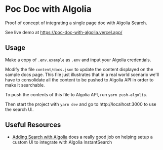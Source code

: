 # Poc Doc with Algolia

Proof of concept of integrating a single page doc with Algolia Search.

See live demo at https://poc-doc-with-algolia.vercel.app/

## Usage

Make a copy of `.env.example` as `.env` and input your Algolia credentials.

Modify the file `content/docs.json` to update the content displayed on the sample docs page. This file just illustrates that in a real world scenario we'll have to consolidate all the content to be pushed to Algolia API in order to make it searchable.

To push the contents of this file to Algolia API, run `yarn push-algolia`.

Then start the project with `yarn dev` and go to http://localhost:3000 to use the search UI.

## Useful Resources

- [Adding Search with Algolia](https://www.gatsbyjs.com/docs/adding-search-with-algolia/) does a really good job on helping setup a custom UI to integrate with Algolia InstantSearch
